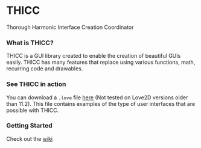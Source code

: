 # THICC
Thorough Harmonic Interface Creation Coordinator

### What is THICC?
THICC is a GUI library created to enable the creation of beautiful GUIs easily. THICC has many features that replace using various functions, math, recurring code and drawables.

### See THICC in action
You can download a `.love` file [here](https://github.com/EWalnut/THICC) (Not tested on Love2D versions older than 11.2). This file contains examples of the type of user interfaces that are possible with THICC. 

### Getting Started
Check out the [wiki](https://github.com/EWalnut/THICC)
